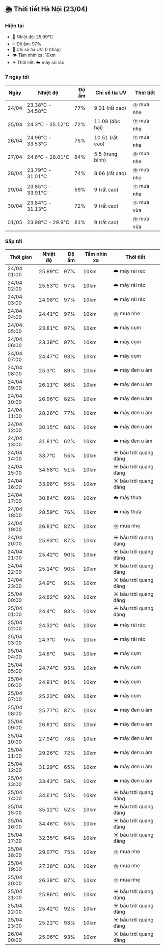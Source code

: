 ## 🌦️ Thời tiết Hà Nội (23/04)

### Hiện tại

- 🌡️ Nhiệt độ: 25.99℃
- 💦 Độ ẩm: 97%
- 🌟 Chỉ số tia UV: 0 (thấp)
- 👁️ Tầm nhìn xa: 10km
- ☂️ Thời tiết: ☁️ mây rải rác

### 7 ngày tới

| Ngày | Nhiệt độ | Độ ẩm | Chỉ số tia UV | Thời tiết |
| --- | --- | --- | --- | --- |
| 24/04 | 23.38℃ - 34.58℃ | 77% | 9.31 (rất cao) | ⛈️ mưa nhẹ |
| 25/04 | 24.3℃ - 35.12℃ | 72% | 11.08 (độc hại) | ⛈️ mưa nhẹ |
| 26/04 | 24.96℃ - 33.53℃ | 75% | 10.51 (rất cao) | ⛈️ mưa nhẹ |
| 27/04 | 24.6℃ - 28.01℃ | 84% | 5.5 (trung bình) | ⛈️ mưa nhẹ |
| 28/04 | 23.79℃ - 31.01℃ | 74% | 8.66 (rất cao) | ⛈️ mưa nhẹ |
| 29/04 | 23.85℃ - 33.91℃ | 59% | 9 (rất cao) | ⛈️ mưa nhẹ |
| 30/04 | 23.84℃ - 31.13℃ | 72% | 9 (rất cao) | ⛈️ mưa vừa |
| 01/05 | 23.98℃ - 29.9℃ | 81% | 9 (rất cao) | ⛈️ mưa vừa |

### Sắp tới

| Thời gian | Nhiệt độ | Độ ẩm | Tầm nhìn xa | Thời tiết |
| --- | --- | --- | --- | --- |
| 24/04 01:00 | 25.99℃ | 97% | 10km | ☁️ mây rải rác |
| 24/04 02:00 | 25.53℃ | 97% | 10km | ☁️ mây rải rác |
| 24/04 03:00 | 24.98℃ | 97% | 10km | ☁️ mây rải rác |
| 24/04 04:00 | 24.41℃ | 97% | 10km | ⛈️ mưa nhẹ |
| 24/04 05:00 | 23.81℃ | 97% | 10km | ☁️ mây cụm |
| 24/04 06:00 | 23.38℃ | 97% | 10km | ☁️ mây cụm |
| 24/04 07:00 | 24.47℃ | 93% | 10km | ☁️ mây cụm |
| 24/04 08:00 | 25.3℃ | 89% | 10km | ☁️ mây đen u ám |
| 24/04 09:00 | 26.11℃ | 86% | 10km | ☁️ mây đen u ám |
| 24/04 10:00 | 26.96℃ | 82% | 10km | ☁️ mây đen u ám |
| 24/04 11:00 | 28.26℃ | 77% | 10km | ☁️ mây đen u ám |
| 24/04 12:00 | 30.15℃ | 68% | 10km | ☁️ mây đen u ám |
| 24/04 13:00 | 31.81℃ | 62% | 10km | ☁️ mây đen u ám |
| 24/04 14:00 | 33.7℃ | 55% | 10km | ☀️ bầu trời quang đãng |
| 24/04 15:00 | 34.58℃ | 51% | 10km | ☀️ bầu trời quang đãng |
| 24/04 16:00 | 33.98℃ | 55% | 10km | ☀️ bầu trời quang đãng |
| 24/04 17:00 | 30.84℃ | 69% | 10km | ☁️ mây thưa |
| 24/04 18:00 | 28.59℃ | 76% | 10km | ☁️ mây thưa |
| 24/04 19:00 | 26.81℃ | 82% | 10km | ⛈️ mưa nhẹ |
| 24/04 20:00 | 25.93℃ | 87% | 10km | ☀️ bầu trời quang đãng |
| 24/04 21:00 | 25.42℃ | 90% | 10km | ☀️ bầu trời quang đãng |
| 24/04 22:00 | 25.14℃ | 90% | 10km | ☀️ bầu trời quang đãng |
| 24/04 23:00 | 24.9℃ | 91% | 10km | ☀️ bầu trời quang đãng |
| 25/04 00:00 | 24.62℃ | 92% | 10km | ☀️ bầu trời quang đãng |
| 25/04 01:00 | 24.4℃ | 93% | 10km | ☀️ bầu trời quang đãng |
| 25/04 02:00 | 24.32℃ | 94% | 10km | ☁️ mây rải rác |
| 25/04 03:00 | 24.3℃ | 95% | 10km | ☁️ mây rải rác |
| 25/04 04:00 | 24.6℃ | 94% | 10km | ☁️ mây cụm |
| 25/04 05:00 | 24.74℃ | 93% | 10km | ☁️ mây cụm |
| 25/04 06:00 | 24.91℃ | 91% | 10km | ☁️ mây cụm |
| 25/04 07:00 | 25.23℃ | 89% | 10km | ☁️ mây cụm |
| 25/04 08:00 | 25.77℃ | 87% | 10km | ☁️ mây đen u ám |
| 25/04 09:00 | 26.81℃ | 83% | 10km | ☁️ mây đen u ám |
| 25/04 10:00 | 27.94℃ | 78% | 10km | ☁️ mây đen u ám |
| 25/04 11:00 | 29.26℃ | 72% | 10km | ☁️ mây đen u ám |
| 25/04 12:00 | 31.29℃ | 65% | 10km | ☁️ mây đen u ám |
| 25/04 13:00 | 33.43℃ | 58% | 10km | ☁️ mây đen u ám |
| 25/04 14:00 | 34.61℃ | 53% | 10km | ☀️ bầu trời quang đãng |
| 25/04 15:00 | 35.12℃ | 52% | 10km | ☀️ bầu trời quang đãng |
| 25/04 16:00 | 34.46℃ | 55% | 10km | ☀️ bầu trời quang đãng |
| 25/04 17:00 | 32.35℃ | 64% | 10km | ☀️ bầu trời quang đãng |
| 25/04 18:00 | 29.07℃ | 75% | 10km | ⛈️ mưa nhẹ |
| 25/04 19:00 | 27.38℃ | 83% | 10km | ⛈️ mưa nhẹ |
| 25/04 20:00 | 26.38℃ | 87% | 10km | ⛈️ mưa nhẹ |
| 25/04 21:00 | 25.86℃ | 90% | 10km | ☀️ bầu trời quang đãng |
| 25/04 22:00 | 25.42℃ | 92% | 10km | ☀️ bầu trời quang đãng |
| 25/04 23:00 | 25.22℃ | 93% | 10km | ☀️ bầu trời quang đãng |
| 26/04 00:00 | 25.06℃ | 93% | 10km | ☀️ bầu trời quang đãng |
